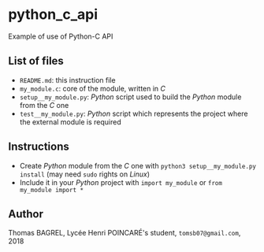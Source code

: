 # python_c_api
Example of use of Python-C API

## List of files

- `README.md`: this instruction file
- `my_module.c`: core of the module, written in *C*
- `setup__my_module.py`: *Python* script used to build the *Python* module from
    the *C* one
- `test__my_module.py`: *Python* script which represents the project where the
    external module is required

## Instructions

- Create *Python* module from the *C* one with `python3 setup__my_module.py
    install` (may need `sudo` rights on *Linux*)
- Include it in your *Python* project with `import my_module` or `from
    my_module import *`

## Author

Thomas BAGREL, Lycée Henri POINCARÉ's student, `tomsb07@gmail.com`, 2018
